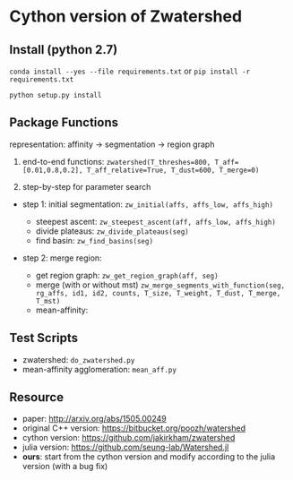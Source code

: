 # Cython version of Zwatershed

## Install (python 2.7)
`conda install --yes --file requirements.txt` or `pip install -r requirements.txt`

`python setup.py install`

## Package Functions
representation: affinity -> segmentation -> region graph

1. end-to-end functions:
```zwatershed(T_threshes=800, T_aff=[0.01,0.8,0.2], T_aff_relative=True, T_dust=600, T_merge=0)```

2. step-by-step for parameter search

- step 1: initial segmentation: ```zw_initial(affs, affs_low, affs_high)```
    - steepest ascent: ```zw_steepest_ascent(aff, affs_low, affs_high)```
    - divide plateaus: ```zw_divide_plateaus(seg)```
    - find basin:  ```zw_find_basins(seg)```

- step 2: merge region:  
    - get region graph: ```zw_get_region_graph(aff, seg) ```
    - merge (with or without mst)
    ```zw_merge_segments_with_function(seg, rg_affs, id1, id2, counts, T_size, T_weight, T_dust, T_merge, T_mst)``` 
    - mean-affinity: 

## Test Scripts
- zwatershed: ```do_zwatershed.py```
- mean-affinity agglomeration: ```mean_aff.py```

## Resource
- paper: http://arxiv.org/abs/1505.00249
- original C++ version: https://bitbucket.org/poozh/watershed 
- cython version: https://github.com/jakirkham/zwatershed
- julia version: https://github.com/seung-lab/Watershed.jl
- **ours**: start from the cython version and modify according to the julia
  version (with a bug fix)
